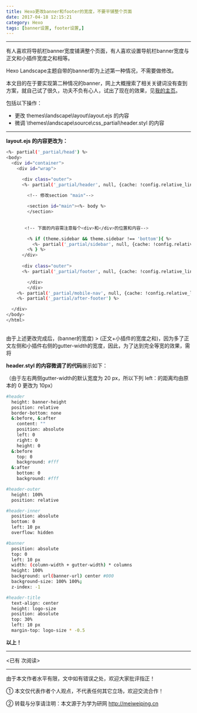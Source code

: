 ```yaml
---
title: Hexo更改banner和footer的宽度，不要平铺整个页面
date: 2017-04-18 12:15:21
category: Hexo
tags: [banner设置, footer设置,]
---
```


---

有人喜欢将导航栏banner宽度铺满整个页面，有人喜欢设置导航栏banner宽度与正文和小插件宽度之和相等。

Hexo Landscape主题自带的banner即为上述第一种情况，不需要做修改。

<!-- more -->

本文目的在于要实现第二种情况的banner，网上大概搜索了相关关键词没有查到方案，就自己试了很久，功夫不负有心人，试出了现在的效果，见[我的主页](http://phdmeiwp.github.io)。

包括以下操作：

- 更改 themes\landscape\layout\layout.ejs 的内容
- 微调 \themes\landscape\source\css\_partial\header.styl 的内容


---

**layout.ejs 的内容更改为：**

``` bash
<%- partial('_partial/head') %>
<body>
  <div id="container">
    <div id="wrap">

      <div class="outer">
      <%- partial('_partial/header', null, {cache: !config.relative_link}) %>	  
	  
        <!-- 修改section "main"-->

		<section id="main"><%- body %>
		</section>
		
		
       <!-- 下面的内容需注意每个<div>和</div>的位置和内容-->

        <% if (theme.sidebar && theme.sidebar !== 'bottom'){ %>
          <%- partial('_partial/sidebar', null, {cache: !config.relative_link}) %>
        <% } %>
      </div>
	  
	  <div class="outer">
      <%- partial('_partial/footer', null, {cache: !config.relative_link}) %>

	    </div> 
		</div> 
    <%- partial('_partial/mobile-nav', null, {cache: !config.relative_link}) %>
    <%- partial('_partial/after-footer') %>

  </div>
</body>
</html>
```

<br>
由于上述更改完成后，(banner的宽度) > (正文+小插件的宽度之和)，因为多了正文左侧和小插件右侧的gutter-width的宽度，因此，为了达到完全等宽的效果，需将

**header.styl 的内容微调了的代码**展示如下：

（由于左右两侧gutter-width的默认宽度为 20 px，所以下列 left：的距离均由原本的 0 更改为 10px）

``` bash
#header
  height: banner-height
  position: relative
  border-bottom: none
  &:before, &:after
    content: ""
    position: absolute
    left: 0
    right: 0
    height: 0
  &:before
    top: 0
    background: #fff
  &:after
    bottom: 0
    background: #fff

#header-outer
  height: 100%
  position: relative

#header-inner
  position: absolute
  bottom: 0
  left: 10 px
  overflow: hidden

#banner
  position: absolute
  top: 0
  left: 10 px
  width: (column-width + gutter-width) * columns 
  height: 100%
  background: url(banner-url) center #000
  background-size: 100% 100%;
  z-index: -1

#header-title
  text-align: center
  height: logo-size
  position: absolute
  top: 30%
  left: 10 px
  margin-top: logo-size * -0.5
```


**以上！**






---

<span id="busuanzi_container_page_pv">
<已有 <span id="busuanzi_value_page_pv"></span> 次阅读>
</span>

---


由于本文作者水平有限，文中如有错误之处，欢迎大家批评指正！

① 本文仅代表作者个人观点，不代表任何其它立场，欢迎交流合作！

② 转载与分享请注明：本文源于为学为研网 http://meiweiping.cn